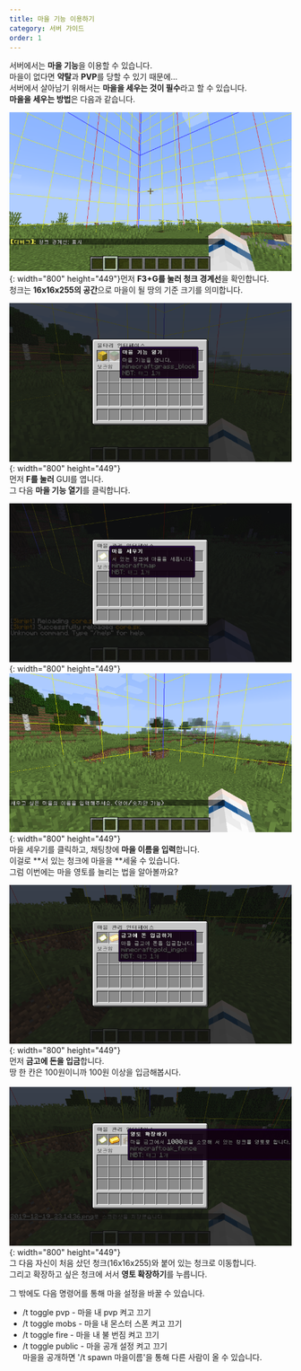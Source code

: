 ```yaml
---
title: 마을 기능 이용하기
category: 서버 가이드
order: 1
---
```


서버에서는 **마을 기능**을 이용할 수 있습니다.<br>마을이 없다면&nbsp;**약탈**과 **PVP**를 당할 수 있기 때문에...<br>서버에서 살아남기 위해서는&nbsp;**마을을 세우는 것이 필수**라고 할 수 있습니다.<br>**마을을 세우는 방법**은 다음과 같습니다.

![](/uploads/2019-12-19-23-00-14.png){: width="800" height="449"}먼저 **F3+G를 눌러 청크 경계선**을 확인합니다.<br>청크는 **16x16x255의 공간**으로 마을이 될 땅의 기준 크기를 의미합니다.

![](/uploads/2019-12-19-23-03-22.png){: width="800" height="449"}<br>먼저 **F를 눌러**&nbsp;GUI를 엽니다.<br>그 다음 **마을 기능 열기**를 클릭합니다.

![](/uploads/2019-12-19-23-12-56.png){: width="800" height="449"}<br>![](/uploads/2019-12-19-23-04-27.png){: width="800" height="449"}<br>마을 세우기를 클릭하고, 채팅창에 **마을 이름을 입력**합니다.<br>이걸로 **서 있는 청크에 마을을&nbsp;**세울 수 있습니다.<br>그럼 이번에는 마을 영토를 늘리는 법을 알아볼까요?

![](/uploads/2019-12-19-23-14-36.png){: width="800" height="449"}<br>먼저 **금고에 돈을 입금**합니다.<br>땅 한 칸은 100원이니까 100원 이상을 입금해봅시다.<br><br>![](/uploads/2019-12-19-23-14-44.png){: width="800" height="449"}<br>그 다음 자신이 처음 샀던 청크(16x16x255)와 붙어 있는 청크로 이동합니다.<br>그리고 확장하고 싶은 청크에 서서 **영토 확장하기**를 누릅니다.

그 밖에도 다음 명령어를 통해 마을 설정을 바꿀 수 있습니다.

* /t toggle pvp - 마을 내 pvp 켜고 끄기
* /t toggle mobs - 마을 내 몬스터 스폰 켜고 끄기
* /t toggle fire - 마을 내 불 번짐 켜고 끄기
* /t toggle public - 마을 공개 설정 켜고 끄기<br>마을을 공개하면 '/t spawn 마을이름'을 통해 다른 사람이 올 수 있습니다.